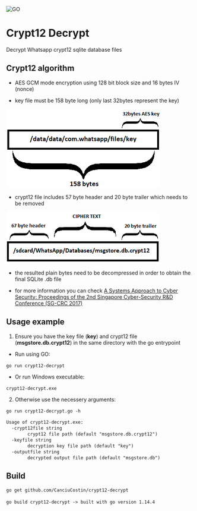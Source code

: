 ![GO][go-shield]
# Crypt12 Decrypt

Decrypt Whatsapp crypt12  sqlite database files

## Crypt12 algorithm

* AES GCM mode encryption using 128 bit block size and 16 bytes IV (nonce)

* key file must be 158 byte long (only last 32bytes represent the key)

![Key](key.png?raw=true "Key")

* crypt12 file includes 57 byte header and 20 byte trailer which needs to be removed

![crypt12file](crypt12file.png?raw=true "crypt12 file")

* the resulted plain bytes need to be decompressed in order to obtain the final SQLite .db file

* for more information you can check [A Systems Approach to Cyber Security: Proceedings of the 2nd Singapore Cyber-Security R&D Conference (SG-CRC 2017)](https://books.google.ro/books?id=RUXiDgAAQBAJ&pg=PR7&lpg=PR7&dq=A+Systems+Approach+to+Cyber+Security:+Proceedings+of+the+2nd+Singapore+Cyber-Security+R%26D+Conference+(SG-CRC+2017)&source=bl&ots=vWJcT_nFMa&sig=ACfU3U1Tmj6ui8lYaPPZIY7fGz4UwAIN6w&hl=en&sa=X&ved=2ahUKEwjKpannwc_qAhWok4sKHTrNDtAQ6AEwBXoECBIQAQ#v=onepage&q=A%20Systems%20Approach%20to%20Cyber%20Security%3A%20Proceedings%20of%20the%202nd%20Singapore%20Cyber-Security%20R%26D%20Conference%20(SG-CRC%202017)&f=false)

## Usage example

1. Ensure you have the key file (**key**) and crypt12 file (**msgstore.db.crypt12**) in the same directory with the go entrypoint
* Run using GO:
```
go run crypt12-decrypt
```
* Or run Windows executable:
```
crypt12-decrypt.exe
```
 2. Otherwise use the necessery arguments:
```
go run crypt12-decrypt.go -h
```
```
Usage of crypt12-decrypt.exe:
  -crypt12file string
        crypt12 file path (default "msgstore.db.crypt12")
  -keyfile string
        decryption key file path (default "key")
  -outputfile string
        decrypted output file path (default "msgstore.db")
```

## Build

```
go get github.com/CanciuCostin/crypt12-decrypt

go build crypt12-decrypt -> built with go version 1.14.4
```


<!-- Markdown link & img dfn's -->
[go-shield]: https://img.shields.io/badge/go-1.14.4-green
